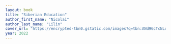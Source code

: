 ```yaml
---
layout: book
title: "Siberian Education"
author_first_name: "Nicolai"
author_last_name: "Lilin"
cover_url: "https://encrypted-tbn0.gstatic.com/images?q=tbn:ANd9GcTcNLozVCESae9hbTRNGa6DqT7rJOLiCEub2i8HjIW0bdUdB3Rg"
year: 2022
---
```

